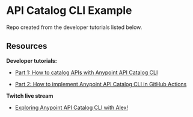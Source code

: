 # API Catalog CLI Example

Repo created from the developer tutorials listed below.

## Resources

**Developer tutorials:**

- [Part 1: How to catalog APIs with Anypoint API Catalog CLI](https://developer.mulesoft.com/tutorials-and-howtos/how-to-catalog-apis-with-anypoint-api-catalog-cli/)

- [Part 2: How to implement Anypoint API Catalog CLI in GitHub Actions](https://developer.mulesoft.com/tutorials-and-howtos/how-to-implement-anypoint-api-catalog-cli-github-actions/)

**Twitch live stream**

- [Exploring Anypoint API Catalog CLI with Alex!](https://www.twitch.tv/videos/1653747014)